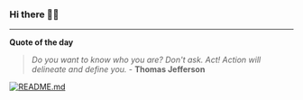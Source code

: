 ### Hi there 👋🏻


---

**Quote of the day**

> *Do you want to know who you are? Don't ask. Act! Action will delineate and define you.* - **Thomas Jefferson** 

[![README.md](https://github.com/marcolovazzano/marcolovazzano/actions/workflows/readme.yml/badge.svg?branch=main)](https://github.com/marcolovazzano/marcolovazzano/actions/workflows/readme.yml)
